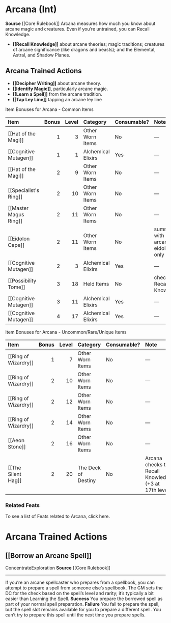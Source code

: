 ﻿---
ability:
- Intelligence
ability_boost:
- Intelligence
id: '2'
name: Arcana
rarity: Common
skill:
- Arcana
source: '[[DATABASE/source/Core Rulebook|Core Rulebook]]'
trait: null
type: Skill

---
# Arcana (Int)

**Source** [[Core Rulebook]] 
Arcana measures how much you know about arcane magic and creatures. Even if you’re untrained, you can Recall Knowledge.

* **[[Recall Knowledge]]** about arcane theories; magic traditions; creatures of arcane significance (like dragons and beasts); and the Elemental, Astral, and Shadow Planes.

## Arcana Trained Actions

* **[[Decipher Writing]]** about arcane theory.
* **[[Identify Magic]]**, particularly arcane magic.
* **[[Learn a Spell]]** from the arcane tradition.
* **[[Tap Ley Line]]** tapping an arcane ley line

<span>Item Bonuses for Arcana - Common Items</span>

| Item                                                                  |   Bonus |   Level | Category           | Consumable?   | Note                              |
|:----------------------------------------------------------------------|--------:|--------:|:-------------------|:--------------|:----------------------------------|
| [[Hat of the Magi]]                |       1 |       3 | Other Worn Items   | No            | —                                 |
| [[Cognitive Mutagen]]   |       1 |       1 | Alchemical Elixirs | Yes           | —                                 |
| [[Hat of the Magi]]      |       2 |       9 | Other Worn Items   | No            | —                                 |
| [[Specialist's Ring]]            |       2 |      10 | Other Worn Items   | No            | —                                 |
| [[Master Magus Ring]]            |       2 |      11 | Other Worn Items   | No            | —                                 |
| [[Eidolon Cape]]                      |       2 |      11 | Other Worn Items   | No            | summoner with arcane eidolon only |
| [[Cognitive Mutagen]] |       2 |       3 | Alchemical Elixirs | Yes           | —                                 |
| [[Possibility Tome]]              |       3 |      18 | Held Items         | No            | checks to Recall Knowledge        |
| [[Cognitive Mutagen]]  |       3 |      11 | Alchemical Elixirs | Yes           | —                                 |
| [[Cognitive Mutagen]]    |       4 |      17 | Alchemical Elixirs | Yes           | —                                 |

<span>Item Bonuses for Arcana - Uncommon/Rare/Unique Items</span>

| Item                                                                |   Bonus |   Level | Category            | Consumable?   | Note                                                 |
|:--------------------------------------------------------------------|--------:|--------:|:--------------------|:--------------|:-----------------------------------------------------|
| [[Ring of Wizardry]]   |       1 |       7 | Other Worn Items    | No            | —                                                    |
| [[Ring of Wizardry]]  |       2 |      10 | Other Worn Items    | No            | —                                                    |
| [[Ring of Wizardry]] |       2 |      12 | Other Worn Items    | No            | —                                                    |
| [[Ring of Wizardry]]  |       2 |      14 | Other Worn Items    | No            | —                                                    |
| [[Aeon Stone]]         |       2 |      16 | Other Worn Items    | No            | —                                                    |
| [[The Silent Hag]]                |       2 |      20 | The Deck of Destiny | No            | Arcana checks to Recall Knowledge (+3 at 17th level) |

### Related Feats

To see a list of Feats related to Arcana, click here.

# Arcana Trained Actions

## [[Borrow an Arcane Spell]]

<span class="item-trait">Concentrate</span><span class="item-trait">Exploration</span>
**Source** [[Core Rulebook]]

---
If you’re an arcane spellcaster who prepares from a spellbook, you can attempt to prepare a spell from someone else’s spellbook. The GM sets the DC for the check based on the spell’s level and rarity; it’s typically a bit easier than Learning the Spell.
**Success** You prepare the borrowed spell as part of your normal spell preparation.
**Failure** You fail to prepare the spell, but the spell slot remains available for you to prepare a different spell. You can’t try to prepare this spell until the next time you prepare spells.